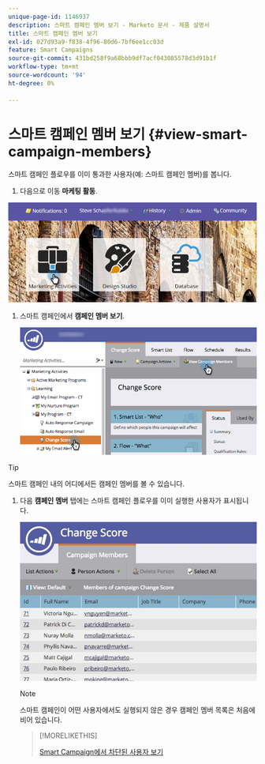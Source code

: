```yaml
---
unique-page-id: 1146937
description: 스마트 캠페인 멤버 보기 - Marketo 문서 - 제품 설명서
title: 스마트 캠페인 멤버 보기
exl-id: 027d93a9-f838-4f96-80d6-7bf6ee1cc03d
feature: Smart Campaigns
source-git-commit: 431bd258f9a68bbb9df7acf043085578d3d91b1f
workflow-type: tm+mt
source-wordcount: '94'
ht-degree: 0%

---
```


# 스마트 캠페인 멤버 보기 {#view-smart-campaign-members}

스마트 캠페인 플로우를 이미 통과한 사용자(예: 스마트 캠페인 멤버)를 봅니다.

1. 다음으로 이동 **마케팅 활동**.

![](assets/login-marketing-activities.png)

1. 스마트 캠페인에서 **캠페인 멤버 보기**.

   ![](assets/changescore-hands.png)

>[!TIP]
>
>스마트 캠페인 내의 어디에서든 캠페인 멤버를 볼 수 있습니다.

1. 다음 **캠페인 멤버** 탭에는 스마트 캠페인 플로우를 이미 실행한 사용자가 표시됩니다.

   ![](assets/smartcampaignheader-complete.jpg)

   >[!NOTE]
   >
   >스마트 캠페인이 어떤 사용자에서도 실행되지 않은 경우 캠페인 멤버 목록은 처음에 비어 있습니다.

   >[!MORELIKETHIS]
   >
   >[Smart Campaign에서 차단된 사용자 보기](/help/marketo/product-docs/core-marketo-concepts/smart-campaigns/smart-campaign-data/view-blocked-people-in-a-smart-campaign.md)
